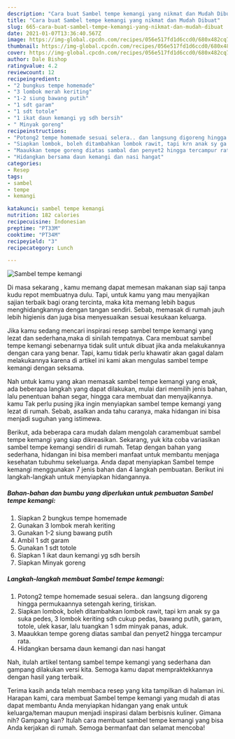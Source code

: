 ```yaml
---
description: "Cara buat Sambel tempe kemangi yang nikmat dan Mudah Dibuat"
title: "Cara buat Sambel tempe kemangi yang nikmat dan Mudah Dibuat"
slug: 665-cara-buat-sambel-tempe-kemangi-yang-nikmat-dan-mudah-dibuat
date: 2021-01-07T13:36:40.567Z
image: https://img-global.cpcdn.com/recipes/056e517fd1d6ccd0/680x482cq70/sambel-tempe-kemangi-foto-resep-utama.jpg
thumbnail: https://img-global.cpcdn.com/recipes/056e517fd1d6ccd0/680x482cq70/sambel-tempe-kemangi-foto-resep-utama.jpg
cover: https://img-global.cpcdn.com/recipes/056e517fd1d6ccd0/680x482cq70/sambel-tempe-kemangi-foto-resep-utama.jpg
author: Dale Bishop
ratingvalue: 4.2
reviewcount: 12
recipeingredient:
- "2 bungkus tempe homemade"
- "3 lombok merah keriting"
- "1-2 siung bawang putih"
- "1 sdt garam"
- "1 sdt totole"
- "1 ikat daun kemangi yg sdh bersih"
- " Minyak goreng"
recipeinstructions:
- "Potong2 tempe homemade sesuai selera.. dan langsung digoreng hingga permukaannya setengah kering, tiriskan."
- "Siapkan lombok, boleh ditambahkan lombok rawit, tapi krn anak sy ga suka pedes, 3 lombok keriting sdh cukup pedas, bawang putih, garam, totole, ulek kasar, lalu tuangkan 1 sdm minyak panas, aduk."
- "Maaukkan tempe goreng diatas sambal dan penyet2 hingga tercampur rata."
- "Hidangkan bersama daun kemangi dan nasi hangat"
categories:
- Resep
tags:
- sambel
- tempe
- kemangi

katakunci: sambel tempe kemangi 
nutrition: 182 calories
recipecuisine: Indonesian
preptime: "PT33M"
cooktime: "PT34M"
recipeyield: "3"
recipecategory: Lunch

---
```



![Sambel tempe kemangi](https://img-global.cpcdn.com/recipes/056e517fd1d6ccd0/680x482cq70/sambel-tempe-kemangi-foto-resep-utama.jpg)

Di masa  sekarang , kamu memang dapat memesan makanan siap saji tanpa kudu repot membuatnya dulu. Tapi, untuk kamu yang mau menyajikan sajian terbaik bagi orang tercinta, maka kita memang lebih bagus menghidangkannya dengan tangan sendiri. Sebab, memasak di rumah jauh lebih higienis dan juga bisa menyesuaikan sesuai kesukaan keluarga.

Jika kamu sedang mencari inspirasi resep sambel tempe kemangi yang lezat dan sederhana,maka di sinilah tempatnya. Cara membuat sambel tempe kemangi  sebenarnya tidak sulit untuk dibuat jika anda melakukannya dengan cara yang benar. Tapi, kamu tidak perlu khawatir akan gagal dalam melakukannya 
karena di artikel ini kami akan mengulas sambel tempe kemangi dengan seksama.  



Nah untuk kamu yang akan memasak sambel tempe kemangi yang enak, ada beberapa langkah yang dapat dilakukan, mulai dari memilih jenis bahan, lalu penentuan bahan segar, hingga cara membuat dan menyajikannya. kamu Tak perlu pusing jika ingin menyiapkan sambel tempe kemangi yang lezat di rumah. Sebab, asalkan anda  tahu caranya, maka hidangan ini bisa menjadi suguhan yang istimewa.

Berikut, ada beberapa cara mudah dalam mengolah caramembuat sambel tempe kemangi yang siap dikreasikan. Sekarang, yuk kita coba variasikan sambel tempe kemangi sendiri di rumah. Tetap dengan bahan yang sederhana, hidangan ini bisa memberi manfaat untuk membantu menjaga kesehatan tubuhmu sekeluarga. Anda dapat menyiapkan Sambel tempe kemangi menggunakan 7 jenis bahan dan 4 langkah pembuatan. Berikut ini langkah-langkah untuk menyiapkan hidangannya.

<!--inarticleads1-->

##### Bahan-bahan dan bumbu yang diperlukan untuk pembuatan Sambel tempe kemangi:

1. Siapkan 2 bungkus tempe homemade
1. Gunakan 3 lombok merah keriting
1. Gunakan 1-2 siung bawang putih
1. Ambil 1 sdt garam
1. Gunakan 1 sdt totole
1. Siapkan 1 ikat daun kemangi yg sdh bersih
1. Siapkan  Minyak goreng




<!--inarticleads2-->

##### Langkah-langkah membuat Sambel tempe kemangi:

1. Potong2 tempe homemade sesuai selera.. dan langsung digoreng hingga permukaannya setengah kering, tiriskan.
1. Siapkan lombok, boleh ditambahkan lombok rawit, tapi krn anak sy ga suka pedes, 3 lombok keriting sdh cukup pedas, bawang putih, garam, totole, ulek kasar, lalu tuangkan 1 sdm minyak panas, aduk.
1. Maaukkan tempe goreng diatas sambal dan penyet2 hingga tercampur rata.
1. Hidangkan bersama daun kemangi dan nasi hangat




Nah, itulah artikel tentang  sambel tempe kemangi  yang sederhana dan gampang dilakukan versi kita. Semoga kamu dapat mempraktekkannya dengan hasil yang terbaik. 

Terima kasih anda telah membaca resep yang kita tampilkan di halaman ini. Harapan kami, cara membuat  Sambel tempe kemangi yang mudah di atas dapat membantu Anda menyiapkan hidangan yang enak untuk keluarga/teman maupun menjadi inspirasi dalam berbisnis kuliner. Gimana nih? Gampang kan? Itulah cara membuat sambel tempe kemangi yang bisa Anda kerjakan di rumah. Semoga bermanfaat dan selamat mencoba!

